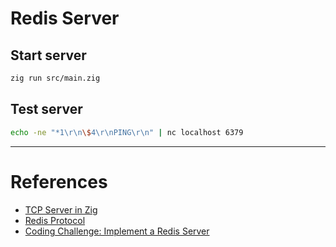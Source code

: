 # Redis Server

## Start server

```sh
zig run src/main.zig
```

## Test server

```sh
echo -ne "*1\r\n\$4\r\nPING\r\n" | nc localhost 6379
```

---

# References

- [TCP Server in Zig](https://www.openmymind.net/TCP-Server-In-Zig-Part-1-Single-Threaded/)
- [Redis Protocol](https://redis.io/docs/latest/develop/reference/protocol-spec/#resp-protocol-description)
- [Coding Challenge: Implement a Redis Server](https://codingchallenges.fyi/challenges/challenge-redis/)
